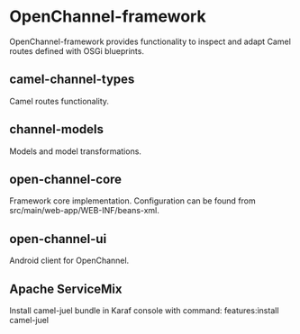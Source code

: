 OpenChannel-framework
============
OpenChannel-framework provides functionality to inspect and adapt Camel routes defined with OSGi blueprints.

camel-channel-types
--------------
Camel routes functionality.

channel-models
--------------
Models and model transformations.

open-channel-core
--------------
Framework core implementation. Configuration can be found from src/main/web-app/WEB-INF/beans-xml.

open-channel-ui
--------------
Android client for OpenChannel.

Apache ServiceMix
--------------
Install camel-juel bundle in Karaf console with command:
features:install camel-juel

